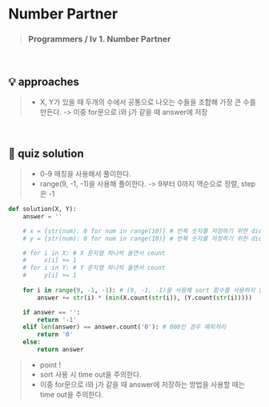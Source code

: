 # Number Partner

> ### Programmers / lv 1. Number Partner

<br>

## 💡 approaches
>  - X, Y가 있을 때 두개의 수에서 공통으로 나오는 수들을 조합해 가장 큰 수를 만든다. 
>   -> 이중 for문으로 i와 j가 같을 때 answer에 저장

<br>

## 🔑 quiz solution

> - 0-9 매칭을 사용해서 풀이한다.
> - range(9, -1, -1)을 사용해 풀이한다.
>   -> 9부터 0까지 역순으로 정렬, step은 -1  

```py
def solution(X, Y):
    answer = ''

    # x = {str(num): 0 for num in range(10)} # 반복 숫자를 저장하기 위한 dict
    # y = {str(num): 0 for num in range(10)} # 반복 숫자를 저장하기 위한 dict

    # for i in X: # X 문자열 하나씩 돌면서 count 
    #     x[i] += 1
    # for i in Y: # Y 문자열 하나씩 돌면서 count
    #     y[i] += 1
    
    for i in range(9, -1, -1): # (9, -1, -1)을 사용해 sort 함수를 사용하지 않고 문제 풀이
        answer += str(i) * (min(X.count(str(i)), (Y.count(str(i)))))

    if answer == '':
        return '-1'
    elif len(answer) == answer.count('0'): # 000인 경우 예외처리
        return '0'
    else:
        return answer
```

> - point ! 
> - sort 사용 시 time out을 주의한다.
> - 이중 for문으로 i와 j가 같을 때 answer에 저장하는 방법을 사용할 때는 time out을 주의한다. 